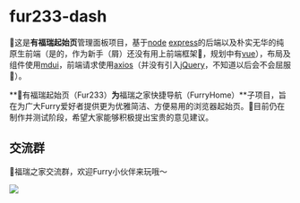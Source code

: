 # fur233-dash

🌟这是**有福瑞起始页**管理面板项目，基于[node](https://github.com/nodejs/node) [express](https://github.com/expressjs/express)的后端以及朴实无华的纯原生前端（是的，作为新手（屑）还没有用上前端框架🤔，规划中有[vue](https://github.com/vuejs/vue)），布局及组件使用[mdui](https://github.com/zdhxiong/mdui)，前端请求使用[axios](https://github.com/axios/axios)（并没有引入[jQuery](https://github.com/jquery/jquery)，不知道以后会不会屈服🤣）。

**🌟有福瑞起始页（Fur233）**为**福瑞之家快捷导航（FurryHome）**子项目，旨在为广大Furry爱好者提供更为优雅简洁、方便易用的浏览器起始页。🥰目前仍在制作并测试阶段，希望大家能够积极提出宝贵的意见建议。

## 交流群

🌟福瑞之家交流群，欢迎Furry小伙伴来玩哦～

![](http://fur233.oss-cn-hangzhou.aliyuncs.com/markdown/IMG_1859.JPG)
